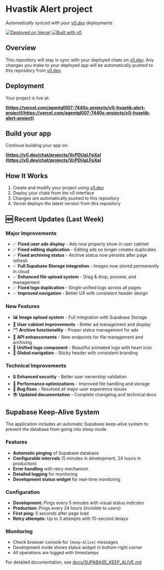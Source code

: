 # Hvastik Alert project

*Automatically synced with your [v0.dev](https://v0.dev) deployments*

[![Deployed on Vercel](https://img.shields.io/badge/Deployed%20on-Vercel-black?style=for-the-badge&logo=vercel)](https://vercel.com/agentgl007-7440s-projects/v0-hvastik-alert-project)
[![Built with v0](https://img.shields.io/badge/Built%20with-v0.dev-black?style=for-the-badge)](https://v0.dev/chat/projects/VcPDUgLFpXa)

## Overview

This repository will stay in sync with your deployed chats on [v0.dev](https://v0.dev).
Any changes you make to your deployed app will be automatically pushed to this repository from [v0.dev](https://v0.dev).

## Deployment

Your project is live at:

**[https://vercel.com/agentgl007-7440s-projects/v0-hvastik-alert-project](https://vercel.com/agentgl007-7440s-projects/v0-hvastik-alert-project)**

## Build your app

Continue building your app on:

**[https://v0.dev/chat/projects/VcPDUgLFpXa](https://v0.dev/chat/projects/VcPDUgLFpXa)**

## How It Works

1. Create and modify your project using [v0.dev](https://v0.dev)
2. Deploy your chats from the v0 interface
3. Changes are automatically pushed to this repository
4. Vercel deploys the latest version from this repository

## 🆕 Recent Updates (Last Week)

### Major Improvements
- ✅ **Fixed user ads display** - Ads now properly show in user cabinet
- ✅ **Fixed editing duplication** - Editing ads no longer creates duplicates
- ✅ **Fixed archiving status** - Archive status now persists after page refresh
- ✅ **Full Supabase Storage integration** - Images now stored permanently in cloud
- ✅ **Enhanced file upload system** - Drag & drop, preview, and management
- ✅ **Fixed logo duplication** - Single unified logo across all pages
- ✅ **Improved navigation** - Better UX with consistent header design

### New Features
- 🖼️ **Image upload system** - Full integration with Supabase Storage
- 👤 **User cabinet improvements** - Better ad management and display
- 🗂️ **Archive functionality** - Proper status management for ads
- 🔧 **API enhancements** - New endpoints for file management and archiving
- 🎨 **Unified logo component** - Beautiful animated logo with heart icon
- 🧭 **Global navigation** - Sticky header with consistent branding

### Technical Improvements
- 🔒 **Enhanced security** - Better user ownership validation
- 🚀 **Performance optimizations** - Improved file handling and storage
- 🐛 **Bug fixes** - Resolved all major user experience issues
- 📚 **Updated documentation** - Complete changelog and technical docs

## Supabase Keep-Alive System

The application includes an automatic Supabase keep-alive system to prevent the database from going into sleep mode.

### Features
- **Automatic pinging** of Supabase database
- **Configurable intervals** (5 minutes in development, 24 hours in production)
- **Error handling** with retry mechanism
- **Detailed logging** for monitoring
- **Development status widget** for real-time monitoring

### Configuration
- **Development:** Pings every 5 minutes with visual status indicator
- **Production:** Pings every 24 hours (invisible to users)
- **First ping:** 5 seconds after page load
- **Retry attempts:** Up to 3 attempts with 10-second delays

### Monitoring
- Check browser console for `[Keep-Alive]` messages
- Development mode shows status widget in bottom-right corner
- All operations are logged with timestamps

For detailed documentation, see [docs/SUPABASE_KEEP_ALIVE.md](docs/SUPABASE_KEEP_ALIVE.md)
